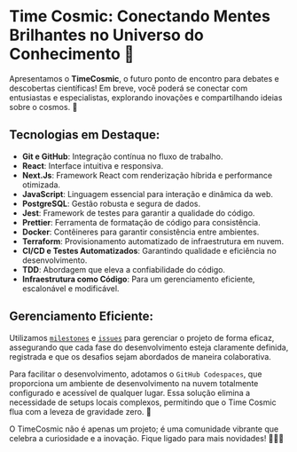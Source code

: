 # Time Cosmic: Conectando Mentes Brilhantes no Universo do Conhecimento 🌌

Apresentamos o **TimeCosmic**, o futuro ponto de encontro para debates e descobertas científicas! Em breve, você poderá se conectar com entusiastas e especialistas, explorando inovações e compartilhando ideias sobre o cosmos. 🌟

## Tecnologias em Destaque:

- **Git e GitHub**: Integração contínua no fluxo de trabalho.
- **React**: Interface intuitiva e responsiva.
- **Next.Js**: Framework React com renderização híbrida e performance otimizada.
- **JavaScript**: Linguagem essencial para interação e dinâmica da web.
- **PostgreSQL**: Gestão robusta e segura de dados.
- **Jest**: Framework de testes para garantir a qualidade do código.
- **Prettier**: Ferramenta de formatação de código para consistência.
- **Docker**: Contêineres para garantir consistência entre ambientes.
- **Terraform**: Provisionamento automatizado de infraestrutura em nuvem.
- **CI/CD e Testes Automatizados**: Garantindo qualidade e eficiência no desenvolvimento.
- **TDD**: Abordagem que eleva a confiabilidade do código.
- **Infraestrutura como Código**: Para um gerenciamento eficiente, escalonável e modificável.

## Gerenciamento Eficiente:

Utilizamos [`milestones`](https://github.com/gustavocamalionti/timecosmic/milestones) e [`issues`](https://github.com/gustavocamalionti/timecosmic/issues) para gerenciar o projeto de forma eficaz, assegurando que cada fase do desenvolvimento esteja claramente definida, registrada e que os desafios sejam abordados de maneira colaborativa.

Para facilitar o desenvolvimento, adotamos o `GitHub Codespaces`, que proporciona um ambiente de desenvolvimento na nuvem totalmente configurado e acessível de qualquer lugar. Essa solução elimina a necessidade de setups locais complexos, permitindo que o Time Cosmic flua com a leveza de gravidade zero. 🚀

O TimeCosmic não é apenas um projeto; é uma comunidade vibrante que celebra a curiosidade e a inovação. Fique ligado para mais novidades! 👩‍🚀🔭
